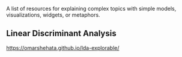 A list of resources for explaining complex topics with simple models, visualizations, widgets, or metaphors. 



## Linear Discriminant Analysis

https://omarshehata.github.io/lda-explorable/

